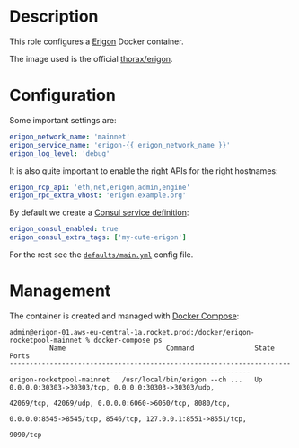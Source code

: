 # Description

This role configures a [Erigon](https://github.com/ledgerwatch/erigon) Docker container.

The image used is the official [thorax/erigon](https://hub.docker.com/r/thorax/erigon).

# Configuration

Some important settings are:
```yaml
erigon_network_name: 'mainnet'
erigon_service_name: 'erigon-{{ erigon_network_name }}'
erigon_log_level: 'debug'
```
It is also quite important to enable the right APIs for the right hostnames:
```yaml
erigon_rcp_api: 'eth,net,erigon,admin,engine'
erigon_rpc_extra_vhost: 'erigon.example.org'
```
By default we create a [Consul service definition](https://www.consul.io/docs/agent/services.html):
```yaml
erigon_consul_enabled: true
erigon_consul_extra_tags: ['my-cute-erigon']
```
For the rest see the [`defaults/main.yml`](./defaults/main.yml) config file.

# Management

The container is created and managed with [Docker Compose](https://docs.docker.com/engine/reference/commandline/compose/):
```
admin@erigon-01.aws-eu-central-1a.rocket.prod:/docker/erigon-rocketpool-mainnet % docker-compose ps
          Name                         Command               State                               Ports                            
----------------------------------------------------------------------------------------------------------------------------------
erigon-rocketpool-mainnet   /usr/local/bin/erigon --ch ...   Up      0.0.0.0:30303->30303/tcp, 0.0.0.0:30303->30303/udp,          
                                                                     42069/tcp, 42069/udp, 0.0.0.0:6060->6060/tcp, 8080/tcp,      
                                                                     0.0.0.0:8545->8545/tcp, 8546/tcp, 127.0.0.1:8551->8551/tcp,  
                                                                     9090/tcp
```
